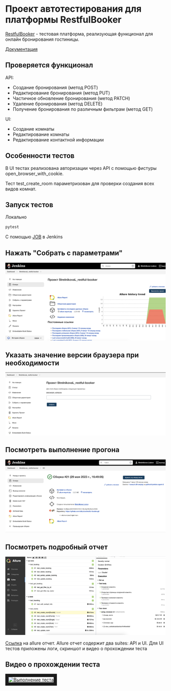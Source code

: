 # Проект автотестирования для платформы RestfulBooker

[RestfulBooker](https://automationintesting.online/) - тестовая платформа, реализующая функционал для онлайн бронирования гостиницы.

[Документация](https://restful-booker.herokuapp.com/apidoc/index.html)


## Проверяется функционал

API:

* Создание бронирования (метод POST)
* Редактирование бронирования (метод PUT)
* Частичное обновление бронирования (метод PATCH)
* Удаление бронирования (метод DELETE)
* Получение бронирования по различным фильтрам (метод GET)

UI:

* Создание комнаты
* Редактирование комнаты
* Редактирование контактной информации

## Особенности тестов

В UI тестах реализована авторизации через API с помощью фистуры open_browser_with_cookie.

Тест test_create_room параметризован для проверки создания всех видов комнат.

## Запуск тестов

Локально 

```bash
pytest
```

С помощью [JOB](https://jenkins.autotests.cloud/job/StrelnikovaL_restful-booker/) в Jenkins

## Нажать "Собрать с параметрами"

![Нажать "Собрать с параметрами"](https://github.com/strLubov/restful-booker/blob/main/src/img/setting.png)

## Указать значение версии браузера при необходимости

![Указать значение версии браузера при необходимости](https://github.com/strLubov/restful-booker/blob/main/src/img/param.png)

## Посмотреть выполнение прогона

![Посмотреть выполнение прогона](https://github.com/strLubov/restful-booker/blob/main/src/img/status.png)

## Посмотреть подробный отчет

![Посмотреть подробный отчет](https://github.com/strLubov/restful-booker/blob/main/src/img/allure-report.png)

[Ссылка](https://jenkins.autotests.cloud/job/StrelnikovaL_restful-booker/allure/) на allure отчет. Allure отчет содержит два suites: API и UI. Для UI тестов приложены логи, скриншот и видео о прохождении теста

## Видео о прохождении теста

<a href="http://www.youtube.com/watch?feature=player_embedded&v=BuPl-mdW1Dw" target="_blank"><img src="http://img.youtube.com/vi/ID_ВИДЕОРОЛИКА_НА_YOUTUBE/0.jpg" 
alt="Выполнение теста" width="240" height="180" border="10" /></a>




